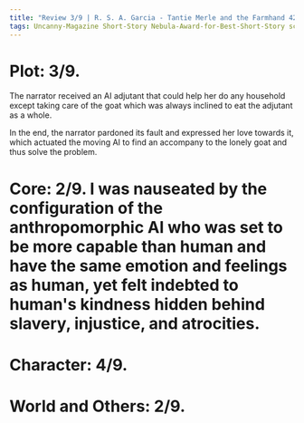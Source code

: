 ```yaml
---
title: "Review 3/9 | R. S. A. Garcia - Tantie Merle and the Farmhand 4200"
tags: Uncanny-Magazine Short-Story Nebula-Award-for-Best-Short-Story science-fiction
---
```



# Plot: 3/9.
The narrator received an AI adjutant that could help her do any household except taking care of the goat which was always inclined to eat the adjutant as a whole. 

In the end, the narrator pardoned its fault and expressed her love towards it, which actuated the moving AI to find an accompany to the lonely goat and thus solve the problem.

# Core: 2/9. I was nauseated by the configuration of the anthropomorphic AI who was set to be more capable than human and have the same emotion and feelings as human, yet felt indebted to human's kindness hidden behind slavery, injustice, and atrocities.

# Character: 4/9. 

# World and Others: 2/9. 

